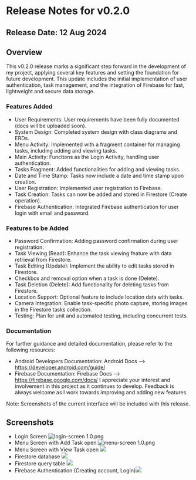# Release Notes for v0.2.0
## Release Date: 12 Aug 2024

## Overview
This v0.2.0 release marks a significant step forward in the development of my project, applying several key features and setting the foundation for future development. This update includes the initial implementation of user authentication, task management, and the integration of Firebase for fast, lightweight and secure data storage.

### Features Added
- User Requirements: User requirements have been fully documented (docs will be uploaded soon).
- System Design: Completed system design with class diagrams and ERDs.
- Menu Activity: Implemented with a fragment container for managing tasks, including adding and viewing tasks.
- Main Activity: Functions as the Login Activity, handling user authentication.
- Tasks Fragment: Added functionalities for adding and viewing tasks.
- Date and Time Stamp: Tasks now include a date and time stamp upon creation.
- User Registration: Implemented user registration to Firebase.
- Task Creation: Tasks can now be added and stored in Firestore (Create operation).
- Firebase Authentication: Integrated Firebase authentication for user login with email and password.

### Features to be Added
- Password Confirmation: Adding password confirmation during user registration.
- Task Viewing (Read): Enhance the task viewing feature with data retrieval from Firestore.
- Task Editing (Update): Implement the ability to edit tasks stored in Firestore.
- Checkbox and removal option when a task is done (Delete).
- Task Deletion (Delete): Add functionality for deleting tasks from Firestore.
- Location Support: Optional feature to include location data with tasks.
- Camera Integration: Enable task-specific photo capture, storing images in the Firestore tasks collection.
- Testing: Plan for unit and automated testing, including concurrent tests.

### Documentation
For further guidance and detailed documentation, please refer to the following resources:

- Android Developers Documentation: Android Docs --> https://developer.android.com/guide/
- Firebase Documentation: Firebase Docs --> https://firebase.google.com/docs/
I appreciate your interest and involvement in this project as it continues to develop. Feedback is always welcome as I work towards improving and adding new features.

Note: Screenshots of the current interface will be included with this release.
## Screenshots
- Login Screen ![login-screen 1.0.png](https://github.com/hieudku/TasksManagementApp/blob/master/login-screen%201.0.png)
- Menu Screen with Add Task open ![menu-screen 1.0.png](https://github.com/hieudku/TasksManagementApp/blob/master/menu-screen%201.0.png)
- Menu Screen with View Task open ![](https://github.com/hieudku/TasksManagementApp/blob/master/menu-screen-frag-view%201.0.png)
- Firestore database ![](https://github.com/hieudku/TasksManagementApp/blob/master/firestore-panel.png)
- Firestore query table ![](https://github.com/hieudku/TasksManagementApp/blob/master/firestore-query.png)
- Firebase Authentication (Creating account, Login)![](https://github.com/hieudku/TasksManagementApp/blob/master/auth-firebase.png)

